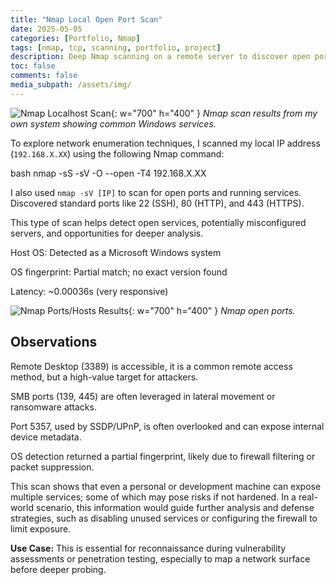 ```yaml
---
title: "Nmap Local Open Port Scan"
date: 2025-05-05
categories: [Portfolio, Nmap]
tags: [nmap, tcp, scanning, portfolio, project]
description: Deep Nmap scanning on a remote server to discover open ports and services.
toc: false
comments: false
media_subpath: /assets/img/
---
```


![Nmap Localhost Scan](nmap-scan.png){: w="700" h="400" }
_Nmap scan results from my own system showing common Windows services._

To explore network enumeration techniques, I scanned my local IP address (`192.168.X.XX`) using the following Nmap command:

bash
nmap -sS -sV -O --open -T4 192.168.X.XX

I also used `nmap -sV [IP]` to scan for open ports and running services. Discovered standard ports like 22 (SSH), 80 (HTTP), and 443 (HTTPS).

This type of scan helps detect open services, potentially misconfigured servers, and opportunities for deeper analysis.

Host OS: Detected as a Microsoft Windows system

OS fingerprint: Partial match; no exact version found

Latency: ~0.00036s (very responsive)

![Nmap Ports/Hosts Results](nmap-ports.png){: w="700" h="400" }
_Nmap open ports._

## Observations
Remote Desktop (3389) is accessible, it is a common remote access method, but a high-value target for attackers.

SMB ports (139, 445) are often leveraged in lateral movement or ransomware attacks.

Port 5357, used by SSDP/UPnP, is often overlooked and can expose internal device metadata.

OS detection returned a partial fingerprint, likely due to firewall filtering or packet suppression.

This scan shows that even a personal or development machine can expose multiple services; some of which may pose risks if not hardened. In a real-world scenario, this information would guide further analysis and defense strategies, such as disabling unused services or configuring the firewall to limit exposure.

**Use Case:** This is essential for reconnaissance during vulnerability assessments or penetration testing, especially to map a network surface before deeper probing.
